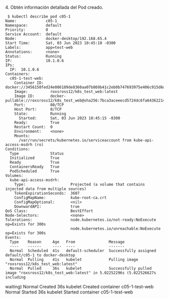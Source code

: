 4\. Obtén información detallada del Pod creado.

     $ kubectl describe pod c05-1
    Name:             c05-1
    Namespace:        default
    Priority:         0
    Service Account:  default
    Node:             docker-desktop/192.168.65.4
    Start Time:       Sat, 03 Jun 2023 10:45:10 -0300
    Labels:           app=test-web
    Annotations:      <none>
    Status:           Running
    IP:               10.1.0.6
    IPs:
      IP:  10.1.0.6
    Containers:
      c05-1-test-web:
        Container ID:   docker://3456150fed24e086189de8360aa07b869b41c2eb0b747693975e406c915d6d09
        Image:          roxsross12/k8s_test_web:latest
        Image ID:       docker-pullable://roxsross12/k8s_test_web@sha256:7bca3aceeecd5724dc6fa643622145df8ffd3a2d4663ba42e1013dfa56f19a99
        Port:           80/TCP
        Host Port:      0/TCP
        State:          Running
          Started:      Sat, 03 Jun 2023 10:45:15 -0300
        Ready:          True
        Restart Count:  0
        Environment:    <none>
        Mounts:
          /var/run/secrets/kubernetes.io/serviceaccount from kube-api-access-msdrh (ro)
    Conditions:
      Type              Status
      Initialized       True 
      Ready             True 
      ContainersReady   True 
      PodScheduled      True 
    Volumes:
      kube-api-access-msdrh:
        Type:                    Projected (a volume that contains injected data from multiple sources)
        TokenExpirationSeconds:  3607
        ConfigMapName:           kube-root-ca.crt
        ConfigMapOptional:       <nil>
        DownwardAPI:             true
    QoS Class:                   BestEffort
    Node-Selectors:              <none>
    Tolerations:                 node.kubernetes.io/not-ready:NoExecute op=Exists for 300s
                                 node.kubernetes.io/unreachable:NoExecute op=Exists for 300s
    Events:
      Type    Reason     Age   From               Message
      ----    ------     ----  ----               -------
      Normal  Scheduled  41s   default-scheduler  Successfully assigned default/c05-1 to docker-desktop
      Normal  Pulling    41s   kubelet            Pulling image "roxsross12/k8s_test_web:latest"
      Normal  Pulled     36s   kubelet            Successfully pulled image "roxsross12/k8s_test_web:latest" in 5.02252296s (5.022526627s including 
waiting)
      Normal  Created    36s   kubelet            Created container c05-1-test-web
      Normal  Started    36s   kubelet            Started container c05-1-test-web

